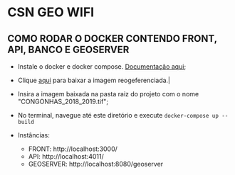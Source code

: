 # CSN GEO WIFI

## COMO RODAR O DOCKER CONTENDO FRONT, API, BANCO E GEOSERVER
- Instale o docker e docker compose. [Documentação aqui](https://docs.docker.com/compose/install/);
- Clique [aqui](https://drive.google.com/file/d/1n77TidZlFQvViA5-zXF7DgKl2npX_5Og/view?usp=sharing) para baixar a imagem reogeferenciada.|
- Insira a imagem baixada na pasta raiz do projeto com o nome "CONGONHAS_2018_2019.tif";
- No terminal, navegue até este diretório e execute `docker-compose up --build`

- Instâncias:
    - FRONT: http://localhost:3000/
    - API: http://localhost:4011/
    - GEOSERVER: http://localhost:8080/geoserver